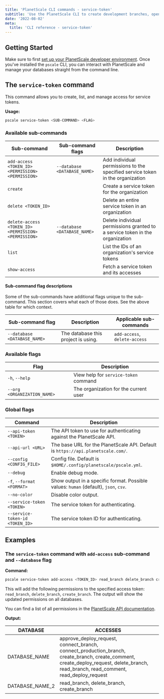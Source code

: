 ```yaml
---
title: 'PlanetScale CLI commands - service-token'
subtitle: 'Use the PlanetScale CLI to create development branches, open deploy requests, and make non-blocking schema changes directly from your terminal.'
date: '2022-08-02'
meta:
  title: 'CLI reference - service-token'
---
```


## Getting Started

Make sure to first [set up your PlanetScale developer environment](/docs/concepts/planetscale-environment-setup). Once you've installed the `pscale` CLI, you can interact with PlanetScale and manage your databases straight from the command line.

## The `service-token` command

This command allows you to create, list, and manage access for service tokens.

**Usage:**

```bash
pscale service-token <SUB-COMMAND> <FLAG>
```

### Available sub-commands

| **Sub-command**                                      | **Sub-command flags**        | **Description**                                                               |
| ---------------------------------------------------- | ---------------------------- | ----------------------------------------------------------------------------- |
| `add-access <TOKEN_ID> <PERMISSION> <PERMISSION>`    | `--database <DATABASE_NAME>` | Add individual permissions to the specified service token in the organization |
| `create`                                             |                              | Create a service token for the organization                                   |
| `delete <TOKEN_ID>`                                  |                              | Delete an entire service token in an organization                             |
| `delete-access <TOKEN_ID> <PERMISSION> <PERMISSION>` | `--database <DATABASE_NAME>` | Delete individual permissions granted to a service token in the organization  |
| `list`                                               |                              | List the IDs of an organization's service tokens                              |
| `show-access`                                        |                              | Fetch a service token and its accesses                                        |

#### Sub-command flag descriptions

Some of the sub-commands have additional flags unique to the sub-command. This section covers what each of those does. See the above table for which context.

| **Sub-command flag**         | **Description**                     | **Applicable sub-commands**   |
| ---------------------------- | ----------------------------------- | ----------------------------- |
| `--database <DATABASE_NAME>` | The database this project is using. | `add-access`, `delete-access` |

### Available flags

| **Flag**                    | **Description**                       |
| --------------------------- | ------------------------------------- |
| `-h`, `--help`              | View help for `service-token` command |
| `--org <ORGANIZATION_NAME>` | The organization for the current user |

### Global flags

| **Command**                     | **Description**                                                                      |
| ------------------------------- | ------------------------------------------------------------------------------------ |
| `--api-token <TOKEN>`           | The API token to use for authenticating against the PlanetScale API.                 |
| `--api-url <URL>`               | The base URL for the PlanetScale API. Default is `https://api.planetscale.com/`.     |
| `--config <CONFIG_FILE>`        | Config file. Default is `$HOME/.config/planetscale/pscale.yml`.                      |
| `--debug`                       | Enable debug mode.                                                                   |
| `-f`, `--format <FORMAT>`       | Show output in a specific format. Possible values: `human` (default), `json`, `csv`. |
| `--no-color`                    | Disable color output.                                                                |
| `--service-token <TOKEN>`       | The service token for authenticating.                                                |
| `--service-token-id <TOKEN_ID>` | The service token ID for authenticating.                                             |

## Examples

### The `service-token` command with `add-access` sub-command and `--database` flag

**Command:**

```bash
pscale service-token add-access <TOKEN_ID> read_branch delete_branch create_branch --database <DATABASE_NAME_2>
```

This will add the following permissions to the specified access token: `read_branch`, `delete_branch`, `create_branch`. The output will show the updated permissions on all databases.

You can find a list of all permissions in the [PlanetScale API documentation](https://api-docs.planetscale.com/reference/service-tokens#access-permissions).

**Output:**

| DATABASE        | ACCESSES                                                                                                                                                                               |
| --------------- | -------------------------------------------------------------------------------------------------------------------------------------------------------------------------------------- |
| DATABASE_NAME   | approve_deploy_request, connect_branch, connect_production_branch, create_branch, create_comment, create_deploy_request, delete_branch, read_branch, read_comment, read_deploy_request |
| DATABASE_NAME_2 | read_branch, delete_branch, create_branch                                                                                                                                              |
